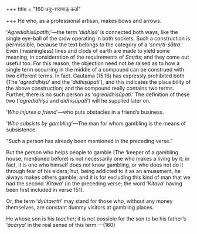+++
title = "160 धनुः-शराणाङ् कर्ता"

+++
He who, as a professional artisan, makes bows and arrows.

‘*Agredidhiṣūpatiḥ*;’—the term ‘*didhiṣū*’ is connected both ways, like
the single eye-ball of the crow operating in both sockets. Such a
construction is permissible, because the text belongs to the category of
a ‘*snmṛti-śātra*.’ Even (meaningless) lines and clods of earth are made
to yield some meaning, in consideration of the requirements of *Smṛtis*;
and they come out useful too. For this reason, the objection need not be
raised as to how a single term occurring in the middle of a compound can
be construed with two different terms. In fact. Gautama (15.16) has
expressly prohibited both (The ‘*agredidhiṣū*’ and the ‘*didhiṣūpati*’),
and this indicates the plausibility of the above construction; and the
compound really contains two terms. Further, there is no such person as
‘*agredidhiṣūpati*.’ The definition of these two (‘*agredidhiṣū* and
*didhiṣūpatī*’) will he supplied later on.

‘*Who injures a friend*’—who puts obstacles in a friend’s business.

‘*Who subsists* *by gambling*’—The man for whom gambling is the means of
subsistence.

“Such a person has already been mentioned in the preceding verse.”

But the person who helps people to gamble (The ‘keeper of a gambling
house, mentioned before) is not necessarily one who makes a living by
it; in fact, it is one who himself does not know gambling, or who does
not do it through fear of his elders; hut, being addicted to it as an
amusement, he always makes others gamble; and it is for excluding this
kind of man that we had the second ‘*Kitava*’ (in the preceding verse;
the word ‘*Kitava*’ having been first included in verse 151).

Or, the term ‘*dyūtavṛtti*’ may stand for those who, without any money
themselves, are constant dummy visitors at gambling places.

He whose son is his *teacher*; it is not possible for the son to be his
father’s ‘*ācārya*’ in the real sense of this term.—(160)


